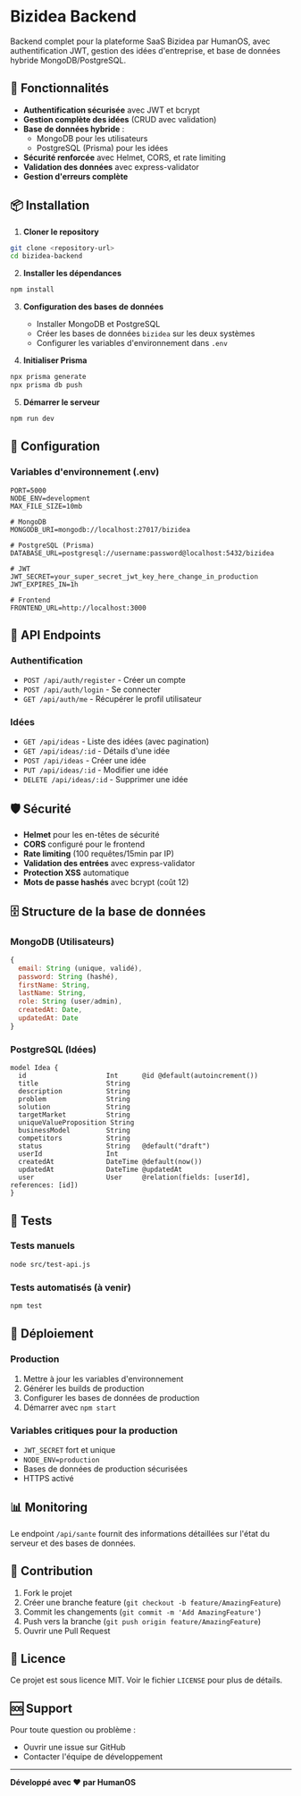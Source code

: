 # Bizidea Backend

Backend complet pour la plateforme SaaS Bizidea par HumanOS, avec authentification JWT, gestion des idées d'entreprise, et base de données hybride MongoDB/PostgreSQL.

## 🚀 Fonctionnalités

- **Authentification sécurisée** avec JWT et bcrypt
- **Gestion complète des idées** (CRUD avec validation)
- **Base de données hybride** :
  - MongoDB pour les utilisateurs
  - PostgreSQL (Prisma) pour les idées
- **Sécurité renforcée** avec Helmet, CORS, et rate limiting
- **Validation des données** avec express-validator
- **Gestion d'erreurs complète**

## 📦 Installation

1. **Cloner le repository**
```bash
git clone <repository-url>
cd bizidea-backend
```

2. **Installer les dépendances**
```bash
npm install
```

3. **Configuration des bases de données**
   - Installer MongoDB et PostgreSQL
   - Créer les bases de données `bizidea` sur les deux systèmes
   - Configurer les variables d'environnement dans `.env`

4. **Initialiser Prisma**
```bash
npx prisma generate
npx prisma db push
```

5. **Démarrer le serveur**
```bash
npm run dev
```

## 🔧 Configuration

### Variables d'environnement (.env)

```env
PORT=5000
NODE_ENV=development
MAX_FILE_SIZE=10mb

# MongoDB
MONGODB_URI=mongodb://localhost:27017/bizidea

# PostgreSQL (Prisma)
DATABASE_URL=postgresql://username:password@localhost:5432/bizidea

# JWT
JWT_SECRET=your_super_secret_jwt_key_here_change_in_production
JWT_EXPIRES_IN=1h

# Frontend
FRONTEND_URL=http://localhost:3000
```

## 📡 API Endpoints

### Authentification

- `POST /api/auth/register` - Créer un compte
- `POST /api/auth/login` - Se connecter
- `GET /api/auth/me` - Récupérer le profil utilisateur

### Idées

- `GET /api/ideas` - Liste des idées (avec pagination)
- `GET /api/ideas/:id` - Détails d'une idée
- `POST /api/ideas` - Créer une idée
- `PUT /api/ideas/:id` - Modifier une idée
- `DELETE /api/ideas/:id` - Supprimer une idée

## 🛡️ Sécurité

- **Helmet** pour les en-têtes de sécurité
- **CORS** configuré pour le frontend
- **Rate limiting** (100 requêtes/15min par IP)
- **Validation des entrées** avec express-validator
- **Protection XSS** automatique
- **Mots de passe hashés** avec bcrypt (coût 12)

## 🗄️ Structure de la base de données

### MongoDB (Utilisateurs)
```javascript
{
  email: String (unique, validé),
  password: String (hashé),
  firstName: String,
  lastName: String,
  role: String (user/admin),
  createdAt: Date,
  updatedAt: Date
}
```

### PostgreSQL (Idées)
```prisma
model Idea {
  id                    Int      @id @default(autoincrement())
  title                 String
  description           String
  problem               String
  solution              String
  targetMarket          String
  uniqueValueProposition String
  businessModel         String
  competitors           String
  status                String   @default("draft")
  userId                Int
  createdAt             DateTime @default(now())
  updatedAt             DateTime @updatedAt
  user                  User     @relation(fields: [userId], references: [id])
}
```

## 🧪 Tests

### Tests manuels
```bash
node src/test-api.js
```

### Tests automatisés (à venir)
```bash
npm test
```

## 🚀 Déploiement

### Production
1. Mettre à jour les variables d'environnement
2. Générer les builds de production
3. Configurer les bases de données de production
4. Démarrer avec `npm start`

### Variables critiques pour la production
- `JWT_SECRET` fort et unique
- `NODE_ENV=production`
- Bases de données de production sécurisées
- HTTPS activé

## 📊 Monitoring

Le endpoint `/api/sante` fournit des informations détaillées sur l'état du serveur et des bases de données.

## 🤝 Contribution

1. Fork le projet
2. Créer une branche feature (`git checkout -b feature/AmazingFeature`)
3. Commit les changements (`git commit -m 'Add AmazingFeature'`)
4. Push vers la branche (`git push origin feature/AmazingFeature`)
5. Ouvrir une Pull Request

## 📝 Licence

Ce projet est sous licence MIT. Voir le fichier `LICENSE` pour plus de détails.

## 🆘 Support

Pour toute question ou problème :
- Ouvrir une issue sur GitHub
- Contacter l'équipe de développement

---

**Développé avec ❤️ par HumanOS**
